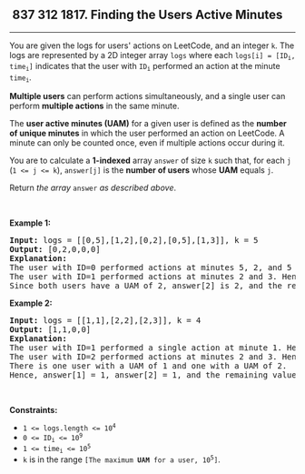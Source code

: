 <h2> 837 312
1817. Finding the Users Active Minutes</h2><hr><div><p>You are given the logs for users' actions on LeetCode, and an integer <code>k</code>. The logs are represented by a 2D integer array <code>logs</code> where each <code>logs[i] = [ID<sub>i</sub>, time<sub>i</sub>]</code> indicates that the user with <code>ID<sub>i</sub></code> performed an action at the minute <code>time<sub>i</sub></code>.</p>

<p><strong>Multiple users</strong> can perform actions simultaneously, and a single user can perform <strong>multiple actions</strong> in the same minute.</p>

<p>The <strong>user active minutes (UAM)</strong> for a given user is defined as the <strong>number of unique minutes</strong> in which the user performed an action on LeetCode. A minute can only be counted once, even if multiple actions occur during it.</p>

<p>You are to calculate a <strong>1-indexed</strong> array <code>answer</code> of size <code>k</code> such that, for each <code>j</code> (<code>1 &lt;= j &lt;= k</code>), <code>answer[j]</code> is the <strong>number of users</strong> whose <strong>UAM</strong> equals <code>j</code>.</p>

<p>Return <i>the array </i><code>answer</code><i> as described above</i>.</p>

<p>&nbsp;</p>
<p><strong class="example">Example 1:</strong></p>

<pre><strong>Input:</strong> logs = [[0,5],[1,2],[0,2],[0,5],[1,3]], k = 5
<strong>Output:</strong> [0,2,0,0,0]
<strong>Explanation:</strong>
The user with ID=0 performed actions at minutes 5, 2, and 5 again. Hence, they have a UAM of 2 (minute 5 is only counted once).
The user with ID=1 performed actions at minutes 2 and 3. Hence, they have a UAM of 2.
Since both users have a UAM of 2, answer[2] is 2, and the remaining answer[j] values are 0.
</pre>

<p><strong class="example">Example 2:</strong></p>

<pre><strong>Input:</strong> logs = [[1,1],[2,2],[2,3]], k = 4
<strong>Output:</strong> [1,1,0,0]
<strong>Explanation:</strong>
The user with ID=1 performed a single action at minute 1. Hence, they have a UAM of 1.
The user with ID=2 performed actions at minutes 2 and 3. Hence, they have a UAM of 2.
There is one user with a UAM of 1 and one with a UAM of 2.
Hence, answer[1] = 1, answer[2] = 1, and the remaining values are 0.
</pre>

<p>&nbsp;</p>
<p><strong>Constraints:</strong></p>

<ul>
	<li><code>1 &lt;= logs.length &lt;= 10<sup>4</sup></code></li>
	<li><code>0 &lt;= ID<sub>i</sub> &lt;= 10<sup>9</sup></code></li>
	<li><code>1 &lt;= time<sub>i</sub> &lt;= 10<sup>5</sup></code></li>
	<li><code>k</code> is in the range <code>[The maximum <strong>UAM</strong> for a user, 10<sup>5</sup>]</code>.</li>
</ul>
</div>